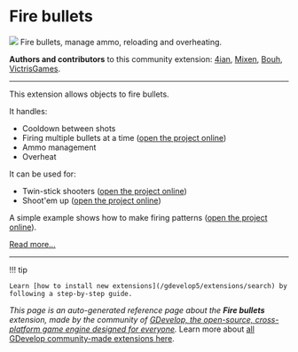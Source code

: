 # Fire bullets

<img src="https://resources.gdevelop-app.com/assets/Icons/bullet.svg" class="extension-icon"></img>
Fire bullets, manage ammo, reloading and overheating.

**Authors and contributors** to this community extension: [4ian](https://gd.games/4ian), [Mixen](https://gd.games/Mixen), [Bouh](https://gd.games/Bouh), [VictrisGames](https://gd.games/VictrisGames).

---

This extension allows objects to fire bullets.

It handles:

- Cooldown between shots
- Firing multiple bullets at a time ([open the project online](https://editor.gdevelop.io/?project=example://fire-bullet))
- Ammo management
- Overheat

It can be used for:

- Twin-stick shooters ([open the project online](https://editor.gdevelop.io/?project=example://conviction-of-gun-dude-desktop))
- Shoot'em up ([open the project online](https://editor.gdevelop.io/?project=example://space-shooter))

A simple example shows how to make firing patterns ([open the project online](https://editor.gdevelop.io/?project=example://firing-patterns)).

[Read more...](https://wiki.gdevelop.io/gdevelop5/extensions/fire-bullet/details)

---

!!! tip

    Learn [how to install new extensions](/gdevelop5/extensions/search) by following a step-by-step guide.

*This page is an auto-generated reference page about the **Fire bullets** extension, made by the community of [GDevelop, the open-source, cross-platform game engine designed for everyone](https://gdevelop.io/).* Learn more about [all GDevelop community-made extensions here](/gdevelop5/extensions).